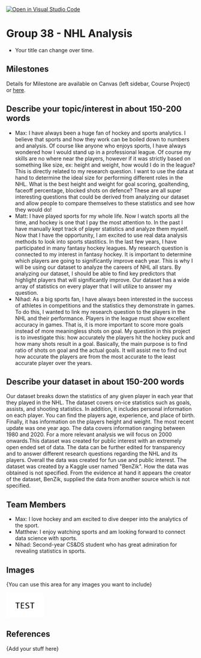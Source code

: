 [![Open in Visual Studio Code](https://classroom.github.com/assets/open-in-vscode-f059dc9a6f8d3a56e377f745f24479a46679e63a5d9fe6f495e02850cd0d8118.svg)](https://classroom.github.com/online_ide?assignment_repo_id=5870628&assignment_repo_type=AssignmentRepo)
# Group 38 - NHL Analysis

- Your title can change over time.

## Milestones

Details for Milestone are available on Canvas (left sidebar, Course Project) or [here](https://firas.moosvi.com/courses/data301/project/milestone01.html).

## Describe your topic/interest in about 150-200 words

- Max: I have always been a huge fan of hockey and sports analytics. I believe that sports and how they work can be boiled down to numbers and analysis. Of course like anyone who enjoys sports, I have always 
wondered how I would stand up in a professional league. Of course my skills are no where near the players, however if it was strictly based on something like size, ex: height and weight, how would I do in the league? This is directly related to my research question. I want to use the data at hand to determine the ideal size for performing different roles in the NHL. What is the best height and weight for goal scoring, goaltending, faceoff percentage, blocked shots on defence? These are all super interesting questions that could be derived from analyzing our dataset and allow people to compare themselves to these statistics and see how they would do!
- Matt: I have played sports for my whole life. Now I watch sports all the time, and hockey is one that I pay the most attention to. In the past I have manually kept track of player statistics and analyze them myself. Now that I have the opportunity, I am excited to use real data analysis methods to look into sports stastitics. In the last few years, I have participated in many fantasy hockey leagues. My research question is connected to my interest in fantasy hockey. It is important to determine which players are going to significantly improve each year. This is why I will be using our dataset to analyze the careers of NHL all stars. By analyzing our dataset, I should be able to find key predictors that highlight players that will significantly improve. Our dataset has a wide array of statistics on every player that I will utilize to answer my question.
- Nihad: As a big sports fan, I have always been interested in the success of athletes in competitions and the statistics they demonstrate in games. To do this, I wanted to link my research question to the players in the NHL and their performance. Players in the league must show excellent accuracy in games. That is, it is more important to score more goals instead of more meaningless shots on goal. My question in this project is to investigate this: how accurately the players hit the hockey puck and how many shots result in a goal. Basically, the main purpose is to find ratio of shots on goal and the actual goals. It will assist me to find out how accurate the players are from the most accurate to the least accurate player over the years. 

## Describe your dataset in about 150-200 words

Our dataset breaks down the statistics of any given player in each year that they played in the NHL. The dataset covers on-ice statistics such as goals, assists, and shooting statistics. In addition, it includes personal information on each player. You can find the players age, experience, and place of birth. Finally, it has information on the players height and weight. The most recent update was one year ago. The data covers information ranging between 1980 and 2020. For a more relevant analysis we will focus on 2000 onwards.This dataset was created for public interest with an extremely open ended set of data. The data can be further edited for transparency and to answer different research questions regarding the NHL and its players. Overall the data was created for fun use and public interest. The dataset was created by a Kaggle user named "BenZik". How the data was obtained is not specified. From the evidence at hand it appears the creator of the dataset, BenZik, supplied the data from another source which is not specified.

## Team Members

- Max: I love hockey and am excited to dive deeper into the analytics of the sport.
- Matthew: I enjoy watching sports and am looking forward to connect data science with sports.
- Nihad: Second-year CS&DS student who has great admiration for revealing statistics in sports.

## Images

{You can use this area for any images you want to include}

<img src ="images/test.png" width="100px">

## References

{Add your stuff here}



